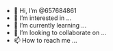 - 👋 Hi, I’m @657684861
- 👀 I’m interested in ...
- 🌱 I’m currently learning ...
- 💞️ I’m looking to collaborate on ...
- 📫 How to reach me ...

<!---
657684861/657684861 is a ✨ special ✨ repository because its `README.md` (this file) appears on your GitHub profile.
You can click the Preview link to take a look at your changes.
--->
